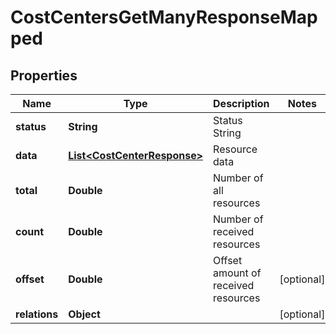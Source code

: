

# CostCentersGetManyResponseMapped


## Properties

| Name | Type | Description | Notes |
|------------ | ------------- | ------------- | -------------|
|**status** | **String** | Status String |  |
|**data** | [**List&lt;CostCenterResponse&gt;**](CostCenterResponse.md) | Resource data |  |
|**total** | **Double** | Number of all resources |  |
|**count** | **Double** | Number of received resources |  |
|**offset** | **Double** | Offset amount of received resources |  [optional] |
|**relations** | **Object** |  |  [optional] |



